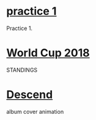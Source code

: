 # [practice 1](https://Maxi-Boxi.github.io/mycompany/)
Practice 1.

# [World Cup 2018](https://Maxi-Boxi.github.io/World_Cup_2018/)
STANDINGS

# [Descend](https://Maxi-Boxi.github.io/descend/)
album cover animation
